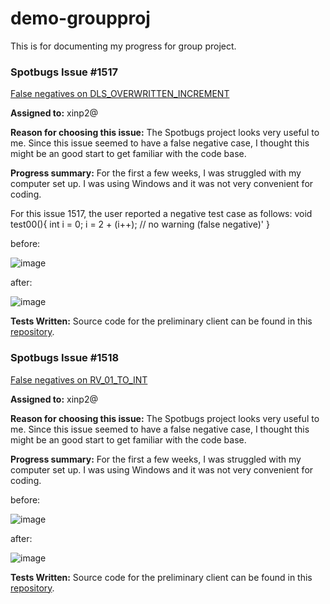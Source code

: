 # demo-groupproj
This is for documenting my progress for group project.

### Spotbugs Issue #1517
[False negatives on DLS_OVERWRITTEN_INCREMENT](https://github.com/spotbugs/spotbugs/issues/1517)

**Assigned to:** xinp2@
  
**Reason for choosing this issue:** The Spotbugs project looks very useful to me. Since this issue seemed to have a false negative case, I thought this might be an good start to get familiar with the code base.

**Progress summary:**
For the first a few weeks, I was struggled with my computer set up. I was using Windows and it was not very convenient for coding. 

For this issue 1517, the user reported a negative test case as follows:
void test00(){
    int i = 0;
    i = 2 + (i++); // no warning (false negative)'
}

before:

![image](https://user-images.githubusercontent.com/62916853/142747752-b1de70d4-705a-4768-8ed6-29720c5110a9.png)

after:

![image](https://user-images.githubusercontent.com/62916853/142747770-142f732c-5e45-4e84-a3eb-326cf8925acc.png)


**Tests Written:** Source code for the preliminary client can be found in this [repository](https://github.com/heeki/SampleJavaSdkV2).


### Spotbugs Issue #1518
[False negatives on RV_01_TO_INT](https://github.com/spotbugs/spotbugs/issues/1518)

**Assigned to:** xinp2@
  
**Reason for choosing this issue:** The Spotbugs project looks very useful to me. Since this issue seemed to have a false negative case, I thought this might be an good start to get familiar with the code base.

**Progress summary:**
For the first a few weeks, I was struggled with my computer set up. I was using Windows and it was not very convenient for coding. 

before:

![image](https://user-images.githubusercontent.com/62916853/142747752-b1de70d4-705a-4768-8ed6-29720c5110a9.png)

after:

![image](https://user-images.githubusercontent.com/62916853/142747770-142f732c-5e45-4e84-a3eb-326cf8925acc.png)


**Tests Written:** Source code for the preliminary client can be found in this [repository](https://github.com/heeki/SampleJavaSdkV2).

